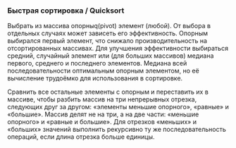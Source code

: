 ### Быстрая сортировка / Quicksort

Выбрать из массива опорныq(pivot) элемент (любой). От выбора в отдельных случаях может зависеть его эффективность. Опорным выбирался первый элемент, что снижало производительность на отсортированных массивах. Для улучшения эффективности выбираться средний, случайный элемент или (для больших массивов) медиана первого, среднего и последнего элементов. Медиана всей последовательности оптимальным опорным элементом, но её вычисление трудоёмко для использования в сортировке.

Сравнить все остальные элементы с опорным и переставить их в массиве, чтобы разбить массив на три непрерывных отрезка, следующих друг за другом: «элементы меньшие опорного», «равные» и «большие». Массив делят не на три, а на две части: «меньшие опорного» и «равные и большие».
Для отрезков «меньших» и «больших» значений выполнить рекурсивно ту же последовательность операций, если длина отрезка больше единицы.
